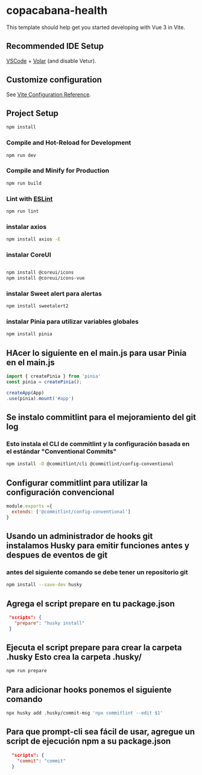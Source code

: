 # copacabana-health

This template should help get you started developing with Vue 3 in Vite.

## Recommended IDE Setup

[VSCode](https://code.visualstudio.com/) + [Volar](https://marketplace.visualstudio.com/items?itemName=Vue.volar) (and disable Vetur).

## Customize configuration

See [Vite Configuration Reference](https://vite.dev/config/).

## Project Setup

```sh
npm install
```

### Compile and Hot-Reload for Development

```sh
npm run dev
```

### Compile and Minify for Production

```sh
npm run build
```

### Lint with [ESLint](https://eslint.org/)

```sh
npm run lint
```

### instalar axios

```sh
npm install axios -E
```

### instalar CoreUI

```sh

npm install @coreui/icons
npm install @coreui/icons-vue 

```

### instalar Sweet alert para alertas

``` sh
npm install sweetalert2
```

### instalar Pinia para utilizar variables globales

``` sh
npm install pinia

```

## HAcer lo siguiente en el main.js para usar Pinia en el main.js

``` js
import { createPinia } from 'pinia'
const pinia = createPinia();

createApp(App)
.use(pinia).mount('#app')
```

## Se instalo commitlint para el mejoramiento del git log

### Esto instala el CLI de commitlint y la configuración basada en el estándar "Conventional Commits"

``` sh
npm install -D @commitlint/cli @commitlint/config-conventional

```

## Configurar commitlint para utilizar la configuración convencional

```js
module.exports ={
  extends: ['@commitlint/config-conventional']
}

```

## Usando un administrador de hooks git instalamos Husky para emitir funciones antes y despues de eventos de git

### antes del siguiente comando se debe tener un repositorio git

```sh
npm install --save-dev husky

```

## Agrega el script prepare en tu package.json

 ``` json
  "scripts": {
    "prepare": "husky install"
  }
 ```

## Ejecuta el script prepare para crear la carpeta .husky Esto crea la carpeta .husky/

```sh
npm run prepare
```

## Para adicionar hooks ponemos el siguiente comando

```sh
npx husky add .husky/commit-msg 'npx commitlint --edit $1'
```

## Para que prompt-cli sea fácil de usar, agregue un script de ejecución npm a su package.json

```json
  "scripts": {
    "commit": "commit"
  }
  ```